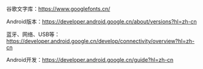 谷歌文字库：https://www.googlefonts.cn/

Android版本：https://developer.android.google.cn/about/versions?hl=zh-cn

蓝牙、网络、USB等：https://developer.android.google.cn/develop/connectivity/overview?hl=zh-cn

Android开发：https://developer.android.google.cn/guide?hl=zh-cn